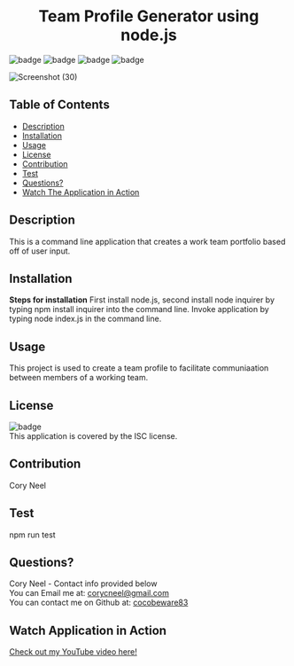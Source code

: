 <h1 align="center">Team Profile Generator using node.js</h1>

![badge](https://img.shields.io/badge/license-ISC-brightgreen)
![badge](https://img.shields.io/badge/USES-Javascript-blue.svg)
![badge](https://img.shields.io/badge/USES-node.js-blue.svg)
![badge](https://img.shields.io/badge/Created_With-LOVE-pink.svg)

![Screenshot (30)](https://user-images.githubusercontent.com/72768374/107907008-2c6a6300-6f18-11eb-89f2-6713c35ac1c6.png)

## Table of Contents
  * [Description](#description)
  * [Installation](#installation)
  * [Usage](#usage)
  * [License](#license)
  * [Contribution](#contribution)
  * [Test](#tests)
  * [Questions?](#questions)
  * [Watch The Application in Action](#watch-application-in-action)

  ## Description
  This is a command line application that creates a work team portfolio based off of user input.

  ## Installation
  **Steps for installation** First install node.js, second install node inquirer by typing npm install inquirer into the command line.  Invoke application by typing node index.js in the command line.

  ## Usage
  This project is used to create a team profile to facilitate communiaation between members of a working team.

  ## License
  ![badge](https://img.shields.io/badge/license-ISC-brightgreen)
  <br />
  This application is covered by the ISC license. 

  ## Contribution
  Cory Neel

  ## Test
  npm run test

  ## Questions?
  Cory Neel - Contact info provided below
  <br/>
  You can Email me at: corycneel@gmail.com
  <br/>
  You can contact me on Github at: [cocobeware83](https://github.com/cocobeware83)

  ## Watch Application in Action 
   
  [Check out my YouTube video here!]()
